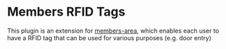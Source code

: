 Members RFID Tags
=================

This plugin is an extension for [members-area][], which enables each
user to have a RFID tag that can be used for various purposes (e.g. door
entry)

[members-area]: https://github.com/members-area
